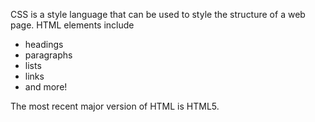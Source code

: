 CSS is a style language that can be used to style the structure of a web page. HTML elements include

* headings
* paragraphs
* lists
* links
* and more!

The most recent major version of HTML is HTML5.